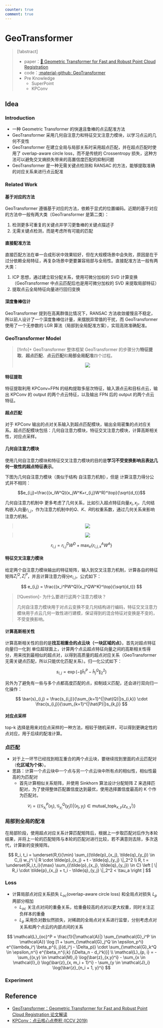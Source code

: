 ```yaml
---
counter: true
comment: true
---
```


# GeoTransformer

> [!abstract]
> - paper：[:book: Geometric Transformer for Fast and Robust Point Cloud Registration](https://arxiv.org/abs/2202.06688)
> - code：[:material-github: GeoTransformer](https://github.com/qinzheng93/GeoTransformer?tab=readme-ov-file)
> - Pre Knowledge
>    - SuperPoint
>    - KPConv

## Idea

### Introduction

- 一种 Geometric Transformer 的快速且鲁棒的点云配准方法
- GeoTransformer 采用几何自注意力和特征交叉注意力模块，以学习点云的几何不变性
- GeoTransformer 在建立全局与局部关系时采用超点匹配，并在超点匹配时使用了  overlap-aware circle loss，而不是传统的 Crossentropy 损失，这种方法可以避免交叉熵损失带来的高置信度匹配的抑制问题
- GeoTransformer 是一种无需关键点检测和 RANSAC 的方法，能够提取准确的对应关系来进行点云配准

### Related Work

#### 基于对应的方法

GeoTransformer 遵循基于对应的方法，依赖于显式的位置编码。近期的基于对应的方法中一般有两大类（GeoTransformer 是第二类）：

1. 检测更多可重复的关键点并学习更鲁棒的关键点描述子
2. 无需关键点检测，而是考虑所有可能的匹配

#### 直接配准方法

直接匹配方法在单一合成形状中效果较好，但在大规模场景中会失败，原因是在于过分依赖全局特征，再复杂场景中更要兼容局部与全局性。直接配准方法一般有两大类：

1. ICP 思想，通过建立软分配关系，使用可微分加权的 SVD 计算变换（GeoTransformer 中点云匹配后也是用可微分加权的 SVD 来提取局部特征）
2. 提取点云全局特征向量进行回归变换

#### 深度鲁棒估计

GeoTransformer 提到在高离群值比情况下，RANSAC 方法收敛缓慢且不稳定，所以前人设计了一个深度鲁棒估计量，来摆脱异常值的干扰，而 GeoTransformer 使用了一个无参数的 LGR 算法（局部到全局配准方案），实现高效准确配准。

### GeoTransformer Model

>[!Info]+ GeoTransformer 整体框架
> GeoTransformer 的步骤分为**特征提取**、**超点匹配**、**点云匹配**和**局部全局配准**四个过程。
> 
> <center><img src="https://cdn.jujimeizuo.cn/note/cv/pcd/GeoTransformer-1.jpg"></center>

#### 特征提取

特征提取利用 KPConv+FPN 的结构提取多层次特征，输入源点云和目标点云，输出 KPConv 的 output 的两个点云特征，以及输出 FPN 后的 output 的两个点云特征。

#### 超点匹配

对于 KPConv 输出的点对关系输入到超点匹配模块，输出全局密集的点对应关系。超点匹配模块包括：几何自注意力模块，特征交叉注意力模块，计算高斯相关性，对应点采样。

#### 几何自注意力模块

使用几何自注意力模块和特征交叉注意力模块的目的是**学习不受变换影响且表达几何一致性的超点特征表示**。

下图为几何自注意力模块（类似于结构 自注意力机制），但是 计算注意力得分公式并不相同：

$$e_{i,j}=\frac{(x_iW^Q)(x_jW^K+r_{i,j}W^R)^\top}{\sqrt{d_t}}$$

几何自注意力机制中 更多考虑了几何关系，比如引入超点特征向量$x_i,x_j$，几何结构嵌入向量$r_{i,j}$，作为注意力机制中的$Q、K、R$的权重系数，通过几何关系来影响注意力机制。

> <center><img src="https://cdn.jujimeizuo.cn/note/cv/pcd/GeoTransformer-2.jpg"></center>

> <center><img src="https://cdn.jujimeizuo.cn/note/cv/pcd/GeoTransformer-3.jpg"></center>

$$r_{i,j} = r_{i,j}^DW^D + \max_x\{r_{i,j,x}^AW^A\}$$

#### 特征交叉注意力模块

给定两个自注意力模块输出的特征矩阵，输入到交叉注意力机制，计算各自的特征矩阵$Z_i^Q,Z_i^P$，并且计算注意力得分$e_{i,j}$，公式如下：

$$
e_{i,j} = \frac{(x_i^PW^Q)(x_j^QW^K)^\top}{\sqrt{d_t}}
$$

> [!Question]- 为什么要进行这两个注意力模块？
>
> 几何自注意力模块用于对点云变换不变几何结构进行编码，特征交叉注意力模块用于点云几何一致性进行建模，保证得到的混合特征对变换是不变的，不受变换影响。

#### 计算高斯相关性

计算高斯相关性的目的是**找互相重合的点云块（一块区域的点）**。首先对超点特征向量归一化到 单位超球面上，计算两个点云超点特征向量之间的高斯相关性得分，用来找到最相似的超点对，以得到高质量的超点对应关系（GeoTransformer 无需关键点匹配，所以只能优化匹配关系）。归一化公式如下：

$$
s_{i,j} = \exp(-\| \hat{h}_i^P - \hat{h}_j^Q \|_2^2)
$$

另外为了避免有一些与多个点都高度匹配的点，抑制歧义匹配，还会进行双向归一化操作：

$$
\bar{s}_{i,j} = \frac{s_{i,j}}{\sum_{k=1}^{|\hat{Q}|}s_{i,k}} \cdot \frac{s_{i,j}}{\sum_{k=1}^{|\hat{P}|}s_{k,j}}
$$

#### 对应点采样

top-k 选择是用来对应点采样的一种方法，相较于随机采样，可以得到更确定性的点对应，用于后续的配准计算。

### 点匹配

- 对于上一环节已经找到相互重合的两个点云块，要继续找到里面的点云匹配对（**化区域为个体**）。
- 思路：计算一个点云块中一个点与另一个点云块中所有点的相似性，相似性最高的为匹配对
    - 首先计算相似关系矩阵，并使用 Sinkhorn 算法设计分配矩阵 Z 来选择匹配对，为了使得整体匹配置信度达到最优，使用选择置信度最高的 K 个作为匹配对。

$$
\mathcal{C}_i  =\{ (\mathcal{G}_{x_i}^P(x_j), \mathcal{G}_{y_i}^Q(y_j)) | (x_j,  y_j)  \in \mathrm{mutual\_topk}_{x, y}(z_{x, y}^i) \}
$$

### 局部到全局的配准

在局部阶段，使用超点对应关系计算匹配矩阵后，根据上一步取匹配对后作为本轮结果，并将上一轮的匹配矩阵与本轮的匹配对进行比较，若不满意则去除，多次迭代，计算新的变换矩阵。

$$
R_i, t_i = \underset{R,t}{\min} \sum_{(\tilde{p}_{x_j}, \tilde{q}_{y_j}) \in C_i} w_j^i \| R \cdot \tilde{p}_{x_j} + t - \tilde{q}_{y_j} \|_2^2 \\
R, t = \underset{R_i,t_i}{\max} \sum_{(\tilde{p}_{x_j}, \tilde{q}_{y_j}) \in C} \left [ \| R_i \cdot \tilde{p}_{x_j} + t_i - \tilde{q}_{y_j} \|_2^2 < \tau_a \right ]
$$

### Loss

- 计算局部点对应关系损失 $L_{oc}$(overlap-aware circle loss) 和全局点对损失 $L_p$ 两部分相加
    - $L_{oc}$ 关注点对间的重叠关系，给重叠较高的点对以更大权重，同时关注正负样本的重叠
    - $L_p$ 采用负对数似然损失，对稀疏的全局点对关系进行监督，分别考虑点对关系和两个点云的内部点间的关系

$$
\mathcal{L}_{oc}^P = \frac{1}{|\mathcal{A}|} \sum_{\mathcal{G}_i^P \in \mathcal{A}} \log [1 + \sum_{\mathcal{G}_j^Q \in \epsilon_p^i} e^{\lambda_i^j \beta_p^{i, j}(d_i^j - \Delta_p)} \cdot \sum_{\mathcal{G}_k^Q \in \epsilon_n^i} e^{\beta_n^{i,k} (\Delta_n - d_i^k)}] \\
\mathcal{L}_{p, i} = -\sum_{(x,y) \in \mathcal{M}_i} \log{\bar{z}_{x,y}^i} - \sum_{x \in \mathcal{I}_i} \log{\bar{z}_{x, m_i + 1}^i} - \sum_{y \in \mathcal{J}_i} \log{\bar{z}_{n_i + 1, y}^i}
$$

### Experiment



## Reference

- [GeoTransformer：Geometric Transformer for Fast and Robust Point Cloud Registration 论文解读](https://blog.csdn.net/m0_60177079/article/details/140522887)
- [KPConv：点云核心点卷积 (ICCV 2019)](https://zhuanlan.zhihu.com/p/92244933)